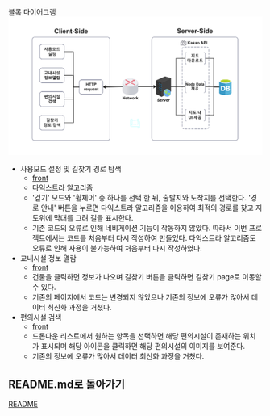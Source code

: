 블록 다이어그램  
<img width="550" alt="image" src="https://github.com/CSID-DGU/2024-1-OSSProj-SOUP-10/blob/main/Doc/ReferenceImages/block_finalreport.jpg">

* 사용모드 설정 및 길찾기 경로 탐색
    * [front](https://github.com/CSID-DGU/2024-1-OSSProj-SOUP-10/blob/main/Src/roadmap/src/main/front/src/Map/KakaoMap.jsx) 
    * [다익스트라 알고리즘](https://github.com/CSID-DGU/2024-1-OSSProj-SOUP-10/blob/main/Src/roadmap/src/main/java/com/react/roadmap/function/DijkstraAlgorithm.java)
    * '걷기' 모드와 '휠체어' 중 하나를 선택 한 뒤, 출발지와 도착지를 선택한다. '경로 안내' 버튼을 누르면 다익스트라 알고리즘을 이용하여 최적의 경로를 찾고 지도위에 막대를 그려 길을 표시한다. 
    * 기존 코드의 오류로 인해 네비게이션 기능이 작동하지 않았다. 따라서 이번 프로젝트에서는 코드를 처음부터 다시 작성하여 만들었다. 다익스트라 알고리즘도 오류로 인해 사용이 불가능하여 처음부터 다시 작성하였다.
* 교내시설 정보 열람
    * [front](https://github.com/CSID-DGU/2024-1-OSSProj-SOUP-10/blob/main/Src/roadmap/src/main/front/src/Buildinginfo/BuildingInfoPage.jsx)
    * 건물을 클릭하면 정보가 나오며 길찾기 버튼을 클릭하면 길찾기 page로 이동할 수 있다. 
    * 기존의 페이지에서 코드는 변경되지 않았으나 기존의 정보에 오류가 많아서 데이터 최신화 과정을 거쳤다.
* 편의시설 검색
    * [front](https://github.com/CSID-DGU/2024-1-OSSProj-SOUP-10/blob/main/Src/roadmap/src/main/front/src/convenient/ConvenientPage.jsx)  
    * 드롭다운 리스트에서 원하는 항목을 선택하면 해당 편의시설이 존재하는 위치가 표시되며 해당 아이콘을 클릭하면 해당 편의시설의 이미지를 보여준다.  
    * 기존의 정보에 오류가 많아서 데이터 최신화 과정을 거쳤다.

## README.md로 돌아가기
[README](https://github.com/CSID-DGU/2024-1-OSSProj-SOUP-10/blob/main/README.md)